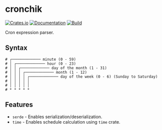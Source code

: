 # cronchik

[![Crates.io](https://img.shields.io/crates/v/cronchik.svg)](https://crates.io/crates/cronchik)
[![Documentation](https://docs.rs/cronchik/badge.svg)](https://docs.rs/crate/cronchik/)
[![Build](https://github.com/DoumanAsh/cronchik/workflows/Rust/badge.svg)](https://github.com/DoumanAsh/cronchik/actions?query=workflow%3ARust)

Cron expression parser.

## Syntax

```
# ┌───────────── minute (0 - 59)
# │ ┌───────────── hour (0 - 23)
# │ │ ┌───────────── day of the month (1 - 31)
# │ │ │ ┌───────────── month (1 - 12)
# │ │ │ │ ┌───────────── day of the week (0 - 6) (Sunday to Saturday)
# │ │ │ │ │
# │ │ │ │ │
# * * * * *
```

## Features

- `serde` - Enables serialization/deserialization.
- `time` - Enables schedule calculation using `time` crate.
